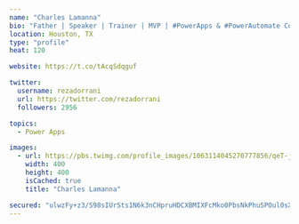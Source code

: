 ```yaml
---
name: "Charles Lamanna"
bio: "Father | Speaker | Trainer | MVP | #PowerApps & #PowerAutomate Community Super User | YouTuber Right-pointing triangle http://youtube.com/c/rezadorrani | Learn - Share - Clockwise rightwards and leftwards open circle arrows"
location: Houston, TX
type: "profile"
heat: 120

website: https://t.co/tAcqSdqguf

twitter:
  username: rezadorrani
  url: https://twitter.com/rezadorrani
  followers: 2956

topics:
  - Power Apps

images:
  - url: https://pbs.twimg.com/profile_images/1063114045270777856/qeT-jpWr_400x400.jpg
    width: 400
    height: 400
    isCached: true
    title: "Charles Lamanna"

secured: "ulwzFy+z3/S98sIUrSts1N6k3nCHpruHDCXBMIXFcMko0PbsNkPhuSPOul0sXkynNenzwXref6oSoqaWOP7pmOltcAYN518hdn2S7t1O0DYycU0CstHQm3eyK6uRdb4nnzupQ0lJcohTxWtkjKnPd1iE7GuO/HtGWKtv6T2Dny3E60lehfm83ZK6Y7roc5mAnvCm+ZTlz6YkHzuH2Ku0KUEzH7N6tLk7m668obC9D+V+12SVDErf/XmI+5cpG6PGs2OpBrdgoKFH37DlDLi41d7Yzjy7UJW8XgGJIBjQf+QVzePP3OaJjoaRGUNcRRprJp4lEwRy4HQw4BZH5lInblvmDfo1Lc7NteTiH1MWCEqUBAWbgbznDpKSngGb3wKlLLc35merhOAQ4mz13QJsd2F3BAWUjI3KHjnZvYANgiw=;0AGx1p88O7kTi3cyKWb7bQ=="
---
```


